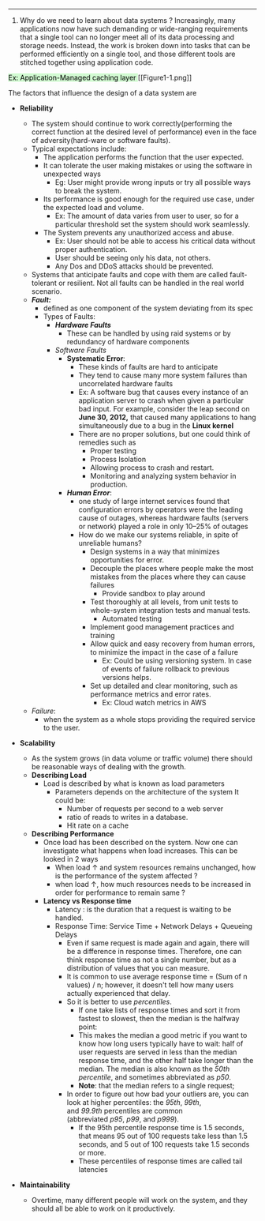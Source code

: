 ---------
1. Why do we need to learn about data systems ?
	 Increasingly, many applications now have such demanding or wide-ranging requirements that a single tool can no longer meet all of its data processing and storage needs. Instead, the work is broken down into tasks that can be performed efficiently on a single tool, and those different tools are stitched together using application code.
	 
<mark style="background: #BBFABBA6;"> Ex: Application-Managed caching layer 
</mark>
[[Figure1-1.png]]

The factors that influence the design of a data system are
 - **Reliability**
	 -  The system should continue to work correctly(performing the correct function at the desired level of performance) even in the face of adversity(hard-ware or software faults).
	 - Typical expectations include:
		 - The application performs the function that the user expected.
		 - It can tolerate the user making mistakes or using the software in unexpected ways
			 - Eg: User might provide wrong inputs or try all possible ways to break the system.
		 -  Its performance is good enough for the required use case, under the expected load and volume.
			 - Ex: The amount of data varies from user to user, so for a particular threshold set the system should work seamlessly.
		 - The System prevents any unauthorized access and abuse.
			 - Ex: User should not be able to access his critical data without proper authentication.
			 - User should be seeing only his data, not others.
			 - Any Dos and DDoS attacks should be prevented.
	 - Systems that anticipate faults and cope with them are called fault-tolerant or resilient. Not all faults can be handled in the real world scenario.
	 - ***Fault:***
		 - defined as one component of the system deviating from its spec
		 - Types of Faults:
			 - ***Hardware Faults***
				 - These can be handled by using raid systems or by redundancy of hardware components
			 - *Software Faults*
				 - **Systematic Error**:
					 - These kinds of faults are hard to anticipate
					 - They tend to cause many more system failures than uncorrelated hardware faults
					 - Ex: A software bug that causes every instance of an application server to crash when given a particular bad input. For example, consider the leap second on **June 30, 2012,** that caused many applications to hang simultaneously due to a bug in the **Linux kernel**
					 - There are no proper solutions, but one could think of remedies such as
						 - Proper testing
						 - Process Isolation
						 - Allowing process to crash and restart.
						 - Monitoring and analyzing system behavior in production.
				 - ***Human Error***:
					 - one study of large internet services found that configuration errors by operators were the leading cause of outages, whereas hardware faults (servers or network) played a role in only 10–25% of outages
					 - How do we make our systems reliable, in spite of unreliable humans? 
						 - Design systems in a way that minimizes opportunities for error.
						 - Decouple the places where people make the most mistakes from the places where they can cause failures
							 - Provide sandbox to play around
						 - Test thoroughly at all levels, from unit tests to whole-system integration tests and manual tests.
							 - Automated testing
						 - Implement good management practices and training
						 - Allow quick and easy recovery from human errors, to minimize the impact in the case of a failure
							 - Ex: Could be using versioning system. In case of events of failure rollback to previous versions helps.
						 - Set up detailed and clear monitoring, such as performance metrics and error rates.
							 - Ex: Cloud watch metrics in AWS
	 - *Failure*:
		 - when the system as a whole stops providing the required service to the user.
 - **Scalability**
	 - As the system grows (in data volume or traffic volume) there should be reasonable ways of dealing with the growth.
	 - **Describing Load**
		 - Load is described by what is known as load parameters
			 - Parameters depends on the architecture of the system It could be:
				 - Number of requests per second to a web server 
				 - ratio of reads to writes in a database.
				 - Hit rate on a cache
	 - **Describing Performance** 
		 - Once load has been described on the system. Now one can investigate what happens when load increases. This can be looked in 2 ways
			 - When load ↑ and system resources remains unchanged, how is the performance of the system affected ? 
			 - when load ↑, how much resources needs to be increased in order for performance to remain same ?
		 - **Latency vs Response time**
			 - Latency : is the duration that a request is waiting to be handled.
			 - Response Time:  Service Time + Network Delays + Queueing Delays
				 - Even if same request is made again and again, there will be a difference in response times. Therefore, one can think response time as not a single number, but as a distribution of values that you can measure.
				 - It is common to use average response time  = (Sum of  n values) / n; however, it doesn't tell how many users actually experienced that delay.
				 - So it is better to use *percentiles*. 
					 - If one take lists of response times and sort it from fastest to slowest, then the median is the halfway point:
					 - This makes the median a good metric if you want to know how long users typically have to wait: half of user requests are served in less than the median response time, and the other half take longer than the median. The median is also known as the _50th percentile_, and sometimes abbreviated as _p50_.
					 - **Note**:  that the median refers to a single request;
				 - In order to figure out how bad your outliers are, you can look at higher percentiles: the _95th_, _99th_, and _99.9th_ percentiles are common (abbreviated _p95_, _p99_, and _p999_).
					 - If the 95th percentile response time is 1.5 seconds, that means 95 out of 100 requests take less than 1.5 seconds, and 5 out of 100 requests take 1.5 seconds or more.
					 - These percentiles of response times are called tail latencies
				 
					
 - **Maintainability**
	 - Overtime, many different people will work on the system, and they should all be able to work on it productively.
 